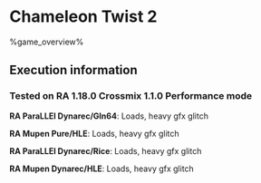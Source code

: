 # Chameleon Twist 2 

%game_overview%

## Execution information

### Tested on RA 1.18.0 Crossmix 1.1.0 Performance mode

**RA ParaLLEl Dynarec/Gln64**: Loads, heavy gfx glitch

**RA Mupen Pure/HLE**: Loads, heavy gfx glitch

**RA ParaLLEl Dynarec/Rice**: Loads, heavy gfx glitch

**RA Mupen Dynarec/HLE**: Loads, heavy gfx glitch